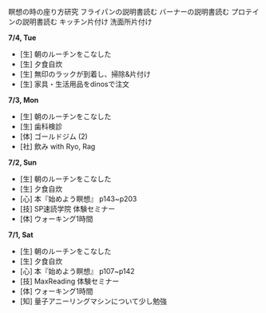 瞑想の時の座り方研究
フライパンの説明書読む
バーナーの説明書読む
プロテインの説明書読む
キッチン片付け
洗面所片付け

**7/4, Tue**
* [生] 朝のルーチンをこなした
* [生] 夕食自炊
* [生] 無印のラックが到着し、掃除&片付け
* [生] 家具・生活用品をdinosで注文

**7/3, Mon**
* [生] 朝のルーチンをこなした
* [生] 歯科検診
* [体] ゴールドジム (2)
* [社] 飲み with Ryo, Rag

**7/2, Sun**
* [生] 朝のルーチンをこなした
* [生] 夕食自炊
* [心] 本『始めよう瞑想』 p143~p203
* [技] SP速読学院 体験セミナー
* [体] ウォーキング1時間

**7/1, Sat**
* [生] 朝のルーチンをこなした
* [生] 夕食自炊
* [心] 本『始めよう瞑想』 p107~p142
* [技] MaxReading 体験セミナー
* [体] ウォーキング1時間
* [知] 量子アニーリングマシンについて少し勉強

